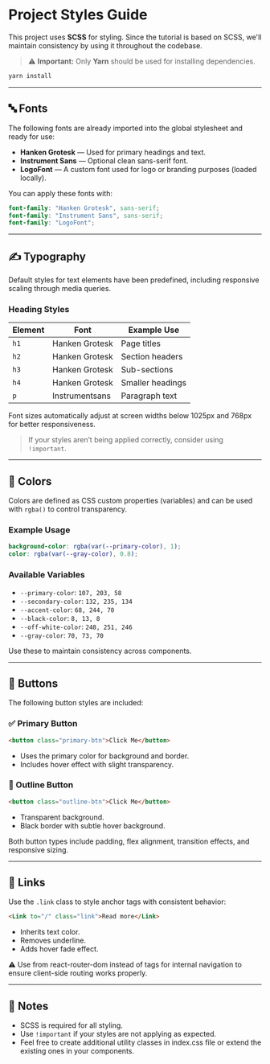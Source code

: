 
# Project Styles Guide

This project uses **SCSS** for styling. Since the tutorial is based on SCSS, we'll maintain consistency by using it throughout the codebase.

> ⚠️ **Important:** Only **Yarn** should be used for installing dependencies.

```bash
yarn install
```

---

## 🔤 Fonts

The following fonts are already imported into the global stylesheet and ready for use:

- **Hanken Grotesk** — Used for primary headings and text.
- **Instrument Sans** — Optional clean sans-serif font.
- **LogoFont** — A custom font used for logo or branding purposes (loaded locally).

You can apply these fonts with:

```scss
font-family: "Hanken Grotesk", sans-serif;
font-family: "Instrument Sans", sans-serif;
font-family: "LogoFont";
```

---

## ✍️ Typography

Default styles for text elements have been predefined, including responsive scaling through media queries.

### Heading Styles

| Element | Font             | Example Use       |
|---------|------------------|-------------------|
| `h1`    | Hanken Grotesk   | Page titles       |
| `h2`    | Hanken Grotesk   | Section headers   |
| `h3`    | Hanken Grotesk   | Sub-sections      |
| `h4`    | Hanken Grotesk   | Smaller headings  |
| `p`     | Instrumentsans   | Paragraph text    |

Font sizes automatically adjust at screen widths below 1025px and 768px for better responsiveness.

> If your styles aren’t being applied correctly, consider using `!important`.

---

## 🎨 Colors

Colors are defined as CSS custom properties (variables) and can be used with `rgba()` to control transparency.

### Example Usage

```scss
background-color: rgba(var(--primary-color), 1);
color: rgba(var(--gray-color), 0.8);
```

### Available Variables

- `--primary-color`: `107, 203, 58`
- `--secondary-color`: `132, 235, 134`
- `--accent-color`: `68, 244, 70`
- `--black-color`: `8, 13, 8`
- `--off-white-color`: `248, 251, 246`
- `--gray-color`: `70, 73, 70`

Use these to maintain consistency across components.

---

## 🔘 Buttons

The following button styles are included:

### ✅ Primary Button

```html
<button class="primary-btn">Click Me</button>
```

- Uses the primary color for background and border.
- Includes hover effect with slight transparency.

### 🔲 Outline Button

```html
<button class="outline-btn">Click Me</button>
```

- Transparent background.
- Black border with subtle hover background.

Both button types include padding, flex alignment, transition effects, and responsive sizing.

---

## 🔗 Links

Use the `.link` class to style anchor tags with consistent behavior:

```html
<Link to="/" class="link">Read more</Link>
```

- Inherits text color.
- Removes underline.
- Adds hover fade effect.

⚠️ Use <Link> from react-router-dom instead of <a> tags for internal navigation to ensure client-side routing works properly.

---

## 🧠 Notes

- SCSS is required for all styling.
- Use `!important` if your styles are not applying as expected.
- Feel free to create additional utility classes in index.css file or extend the existing ones in your components.
